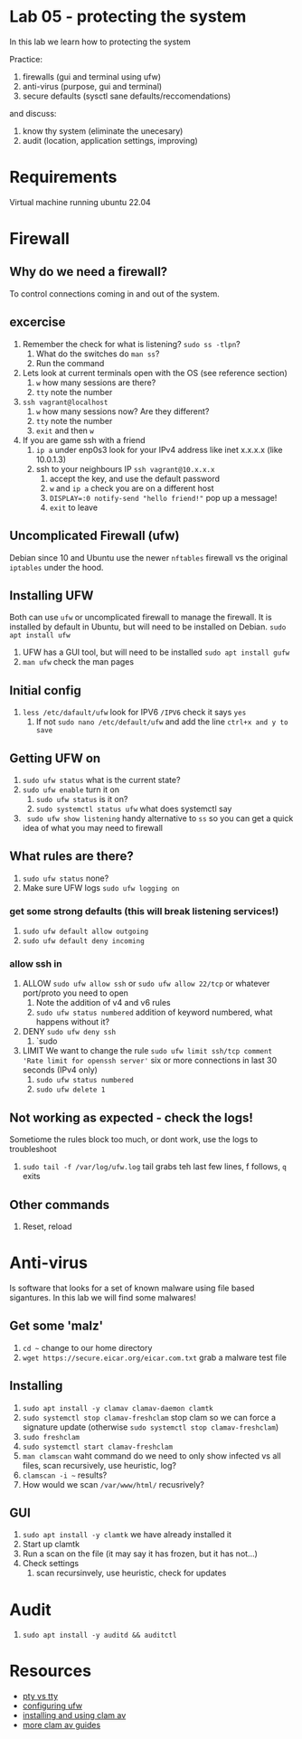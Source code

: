 # Lab 05 - protecting the system
In this lab we learn how to protecting the system

Practice:
1. firewalls (gui and terminal using ufw)
1. anti-virus (purpose, gui and terminal)
1. secure defaults (sysctl sane defaults/reccomendations)

and discuss:
1. know thy system (eliminate the unecesary)
1. audit (location, application settings, improving)

# Requirements
Virtual machine running ubuntu 22.04

# Firewall

## Why do we need a firewall?
To control connections coming in and out of the system. 

## excercise
1. Remember the check for what is listening? `sudo ss -tlpn`?
   1. What do the switches do `man ss`?
   1. Run the command 
1. Lets look at current terminals open with the OS (see reference section)
   1. `w` how many sessions are there?
   1. `tty` note the number
1. `ssh vagrant@localhost` 
   1. `w` how many sessions now? Are they different?
   1. `tty` note the number
   1. `exit` and then `w`
1. If you are game ssh with a friend
   1. `ip a` under enp0s3 look for your IPv4 address like inet x.x.x.x (like 10.0.1.3)
   1. ssh to your neighbours IP `ssh vagrant@10.x.x.x`
      1. accept the key, and use the default password
      1. `w` and `ip a` check you are on a different host
      1. `DISPLAY=:0 notify-send "hello friend!"` pop up a message!
      1. `exit` to leave  

## Uncomplicated Firewall (ufw)
Debian since 10 and Ubuntu use the newer `nftables` firewall vs the original `iptables` under the hood.

## Installing UFW
Both can use `ufw` or uncomplicated firewall to manage the firewall. It is installed by default in Ubuntu, but will need to be installed on Debian. `sudo apt install ufw`
1. UFW has a GUI tool, but will need to be installed `sudo apt install gufw`
1. `man ufw` check the man pages

 ## Initial config
 1. `less /etc/dafault/ufw` look for IPV6 `/IPV6` check it says `yes`
    1. If not `sudo nano /etc/default/ufw` and add the line `ctrl+x and y to save`

 ## Getting UFW on
 1. `sudo ufw status` what is the current state?
 1. `sudo ufw enable` turn it on
    1. `sudo ufw status` is it on?
    1. `sudo systemctl status ufw` what does systemctl say
1. ` sudo ufw show listening` handy alternative to `ss` so you can get a quick idea of what you may need to firewall

## What rules are there?
1. `sudo ufw status` none?
1. Make sure UFW logs `sudo ufw logging on`

### get some strong defaults (this will break listening services!)
1. `sudo ufw default allow outgoing`
1. `sudo ufw default deny incoming`

### allow ssh in
1. ALLOW `sudo ufw allow ssh` or `sudo ufw allow 22/tcp` or whatever port/proto you need to open
   1. Note the addition  of v4 and v6 rules
   1. `sudo ufw status numbered` addition of keyword numbered, what happens without it?
1. DENY `sudo ufw deny ssh`
   1. `sudo 
1. LIMIT  We want to change the rule `sudo ufw limit ssh/tcp comment 'Rate limit for openssh server'` six or more connections in last 30 seconds (IPv4 only)
   1. `sudo ufw status numbered`
   1. `sudo ufw delete 1`

## Not working as expected - check the logs!
Sometiome  the rules block too much, or dont work, use the logs to troubleshoot
1. `sudo tail -f /var/log/ufw.log` tail grabs teh last few lines, f follows, `q` exits

## Other commands
1. Reset, reload

# Anti-virus
Is software that looks for a set of known malware using file based sigantures. In this lab we will find some malwares! 

## Get some 'malz'
1. `cd ~` change to our home directory
1. `wget https://secure.eicar.org/eicar.com.txt` grab a malware test file

## Installing
1. `sudo apt install -y clamav clamav-daemon clamtk`
1. `sudo systemctl stop clamav-freshclam` stop clam so we can force a signature update (otherwise `sudo systemctl stop clamav-freshclam`)
1. `sudo freshclam`
1. `sudo systemctl start clamav-freshclam`
1. `man clamscan` waht command do we need to only show infected vs all files, scan recursively, use heuristic, log?
1. `clamscan -i ~` results?
1. How would we scan `/var/www/html/` recusrively?

## GUI
1. `sudo apt install -y clamtk` we have already installed it
1. Start up clamtk
1. Run a scan on the file (it may say it has frozen, but it has not...)
1. Check settings 
   1. scan recursinvely, use heuristic, check for updates

# Audit
1. `sudo apt install -y auditd && auditctl` <check>

# Resources
* [pty vs tty](https://www.baeldung.com/linux/pty-vs-tty)
* [configuring ufw](https://www.cyberciti.biz/faq/how-to-configure-firewall-with-ufw-on-ubuntu-20-04-lts/)
* [installing and using clam av](https://linuxhint.com/install_clamav_ubuntu/)
* [more clam av guides](https://wiki.archlinux.org/title/ClamAV)

